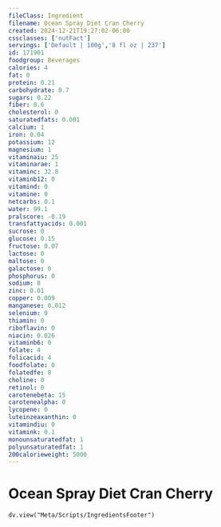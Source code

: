```yaml
---
fileClass: Ingredient
filename: Ocean Spray Diet Cran Cherry
created: 2024-12-21T19:27:02-06:00
cssclasses: ['nutFact']
servings: ['Default | 100g','8 fl oz | 237']
id: 171901
foodgroup: Beverages
calories: 4
fat: 0
protein: 0.21
carbohydrate: 0.7
sugars: 0.22
fiber: 0.6
cholesterol: 0
saturatedfats: 0.001
calcium: 1
iron: 0.04
potassium: 12
magnesium: 1
vitaminaiu: 25
vitaminarae: 1
vitaminc: 32.8
vitaminb12: 0
vitamind: 0
vitamine: 0
netcarbs: 0.1
water: 99.1
pralscore: -0.19
transfattyacids: 0.001
sucrose: 0
glucose: 0.15
fructose: 0.07
lactose: 0
maltose: 0
galactose: 0
phosphorus: 0
sodium: 8
zinc: 0.01
copper: 0.009
manganese: 0.012
selenium: 0
thiamin: 0
riboflavin: 0
niacin: 0.026
vitaminb6: 0
folate: 4
folicacid: 4
foodfolate: 0
folatedfe: 8
choline: 0
retinol: 0
carotenebeta: 15
carotenealpha: 0
lycopene: 0
luteinzeaxanthin: 0
vitamindiu: 0
vitamink: 0.1
monounsaturatedfat: 1
polyunsaturatedfat: 1
200calorieweight: 5000
---
```


# Ocean Spray Diet Cran Cherry

```dataviewjs
dv.view("Meta/Scripts/IngredientsFooter")
```